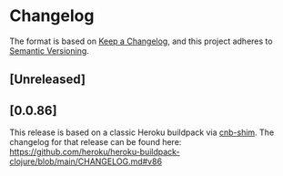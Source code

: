 # Changelog
The format is based on [Keep a Changelog](https://keepachangelog.com/en/1.0.0/),
and this project adheres to [Semantic Versioning](https://semver.org/spec/v2.0.0.html).

## [Unreleased]

## [0.0.86]
This release is based on a classic Heroku buildpack via [cnb-shim](https://github.com/heroku/cnb-shim). The changelog
for that release can be found here: https://github.com/heroku/heroku-buildpack-clojure/blob/main/CHANGELOG.md#v86
